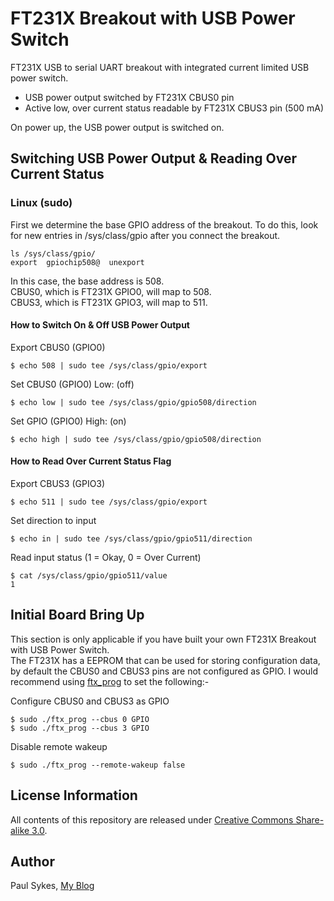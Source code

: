 # FT231X Breakout with USB Power Switch
FT231X USB to serial UART breakout with integrated current limited USB power switch.

- USB power output switched by FT231X CBUS0 pin
- Active low, over current status readable by FT231X CBUS3 pin (500 mA)

On power up, the USB power output is switched on.

Switching USB Power Output & Reading Over Current Status 
--------------------------------------------------------
### Linux (sudo)
First we determine the base GPIO address of the breakout. To do this, look for new entries in /sys/class/gpio after you connect the breakout.
```
ls /sys/class/gpio/    
export  gpiochip508@  unexport
```
In this case, the base address is 508.  
CBUS0, which is FT231X GPIO0, will map to 508.  
CBUS3, which is FT231X GPIO3, will map to 511.

#### How to Switch On & Off USB Power Output
Export CBUS0 (GPIO0)
```
$ echo 508 | sudo tee /sys/class/gpio/export
```
Set CBUS0 (GPIO0) Low: (off)
```
$ echo low | sudo tee /sys/class/gpio/gpio508/direction
```
Set GPIO (GPIO0) High: (on)
```
$ echo high | sudo tee /sys/class/gpio/gpio508/direction
```

#### How to Read Over Current Status Flag
Export CBUS3 (GPIO3)
```
$ echo 511 | sudo tee /sys/class/gpio/export
```
Set direction to input
```
$ echo in | sudo tee /sys/class/gpio/gpio511/direction
```
Read input status (1 = Okay, 0 = Over Current)
```
$ cat /sys/class/gpio/gpio511/value
1
```

Initial Board Bring Up
----------------------
This section is only applicable if you have built your own FT231X Breakout with USB Power Switch.  
The FT231X has a EEPROM that can be used for storing configuration data, by default the CBUS0 and CBUS3 pins are not configured as GPIO.
I would recommend using [ftx_prog](https://github.com/richardeoin/ftx-prog) to set the following:-

Configure CBUS0 and CBUS3 as GPIO
```
$ sudo ./ftx_prog --cbus 0 GPIO
$ sudo ./ftx_prog --cbus 3 GPIO
```
Disable remote wakeup
```
$ sudo ./ftx_prog --remote-wakeup false
```

License Information
-------------------

All contents of this repository are released under [Creative Commons Share-alike 3.0](http://creativecommons.org/licenses/by-sa/3.0/).

Author
------

Paul Sykes, [My Blog](https://www.paulsykes.me)
